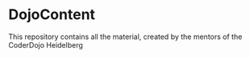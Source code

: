 # DojoContent
This repository contains all the material, created by the mentors of the CoderDojo Heidelberg
